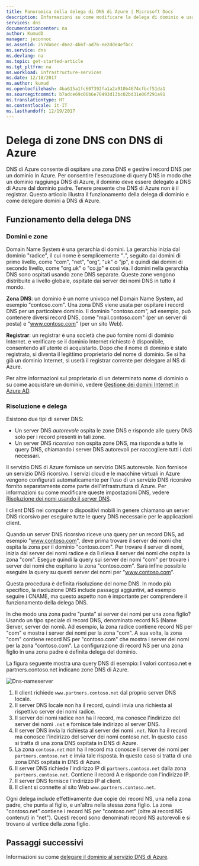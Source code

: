 ```yaml
---
title: Panoramica della delega di DNS di Azure | Microsoft Docs
description: Informazioni su come modificare la delega di dominio e usare server dei nomi DNS di Azure per fornire hosting di dominio.
services: dns
documentationcenter: na
author: KumudD
manager: jeconnoc
ms.assetid: 257da6ec-d6e2-4b6f-ad76-ee2dde4efbcc
ms.service: dns
ms.devlang: na
ms.topic: get-started-article
ms.tgt_pltfrm: na
ms.workload: infrastructure-services
ms.date: 12/18/2017
ms.author: kumud
ms.openlocfilehash: 4ba615a1fc607392fa1a2a910b4674cfbcf51da1
ms.sourcegitcommit: b7adce69c06b6e70493d13bc02bd31e06f291a91
ms.translationtype: HT
ms.contentlocale: it-IT
ms.lasthandoff: 12/19/2017
---
```

# <a name="delegation-of-dns-zones-with-azure-dns"></a>Delega di zone DNS con DNS di Azure

DNS di Azure consente di ospitare una zona DNS e gestire i record DNS per un dominio in Azure. Per consentire l'esecuzione di query DNS in modo che un dominio raggiunga DNS di Azure, il dominio deve essere delegato a DNS di Azure dal dominio padre. Tenere presente che DNS di Azure non è il registrar. Questo articolo illustra il funzionamento della delega di dominio e come delegare domini a DNS di Azure.

## <a name="how-dns-delegation-works"></a>Funzionamento della delega DNS

### <a name="domains-and-zones"></a>Domini e zone

Domain Name System è una gerarchia di domini. La gerarchia inizia dal dominio "radice", il cui nome è semplicemente "**.**",  seguito dai domini di primo livello, come "com", "net", "org", "uk" o "jp",  e quindi dai domini di secondo livello, come "org.uk" o "co.jp"  e così via. I domini nella gerarchia DNS sono ospitati usando zone DNS separate. Queste zone vengono distribuite a livello globale, ospitate dai server dei nomi DNS in tutto il mondo.

**Zona DNS**: un dominio è un nome univoco nel Domain Name System, ad esempio "contoso.com". Una zona DNS viene usata per ospitare i record DNS per un particolare dominio. Il dominio "contoso.com", ad esempio, può contenere diversi record DNS, come "mail.contoso.com" (per un server di posta) e "www.contoso.com" (per un sito Web).

**Registrar**: un registrar è una società che può fornire nomi di dominio Internet. e verificare se il dominio Internet richiesto è disponibile, consentendo all'utente di acquistarlo. Dopo che il nome di dominio è stato registrato, si diventa il legittimo proprietario del nome di dominio. Se si ha già un dominio Internet, si userà il registrar corrente per delegare al NS di Azure.

Per altre informazioni sul proprietario di un determinato nome di dominio o su come acquistare un dominio, vedere [Gestione dei domini Internet in Azure AD](https://msdn.microsoft.com/library/azure/hh969248.aspx).

### <a name="resolution-and-delegation"></a>Risoluzione e delega

Esistono due tipi di server DNS:

* Un server DNS *autorevole* ospita le zone DNS e risponde alle query DNS solo per i record presenti in tali zone.
* Un server DNS *ricorsivo* non ospita zone DNS, ma risponde a tutte le query DNS, chiamando i server DNS autorevoli per raccogliere tutti i dati necessari.

Il servizio DNS di Azure fornisce un servizio DNS autorevole.  Non fornisce un servizio DNS ricorsivo. I servizi cloud e le macchine virtuali in Azure vengono configurati automaticamente per l'uso di un servizio DNS ricorsivo fornito separatamente come parte dell'infrastruttura di Azure. Per informazioni su come modificare queste impostazioni DNS, vedere [Risoluzione dei nomi usando il server DNS](../virtual-network/virtual-networks-name-resolution-for-vms-and-role-instances.md#name-resolution-using-your-own-dns-server).

I client DNS nei computer o dispositivi mobili in genere chiamano un server DNS ricorsivo per eseguire tutte le query DNS necessarie per le applicazioni client.

Quando un server DNS ricorsivo riceve una query per un record DNS, ad esempio "www.contoso.com", deve prima trovare il server dei nomi che ospita la zona per il dominio "contoso.com". Per trovare il server di nomi, inizia dal server dei nomi radice e da lì rileva il server dei nomi che ospita la zona "com". Esegue quindi la query sui server dei nomi "com" per trovare i server dei nomi che ospitano la zona "contoso.com".  Sarà infine possibile eseguire la query su questi server dei nomi per "www.contoso.com".

Questa procedura è definita risoluzione del nome DNS. In modo più specifico, la risoluzione DNS include passaggi aggiuntivi, ad esempio seguire i CNAME, ma questo aspetto non è importante per comprendere il funzionamento della delega DNS.

In che modo una zona padre "punta" ai server dei nomi per una zona figlio? Usando un tipo speciale di record DNS, denominato record NS (Name Server, server dei nomi). Ad esempio, la zona radice contiene record NS per "com" e mostra i server dei nomi per la zona "com". A sua volta, la zona "com" contiene record NS per "contoso.com" che mostra i server dei nomi per la zona "contoso.com". La configurazione di record NS per una zona figlio in una zona padre è definita delega del dominio.

La figura seguente mostra una query DNS di esempio: I valori contoso.net e partners.contoso.net indicano zone DNS di Azure.

![Dns-nameserver](./media/dns-domain-delegation/image1.png)

1. Il client richiede `www.partners.contoso.net` dal proprio server DNS locale.
1. Il server DNS locale non ha il record, quindi invia una richiesta al rispettivo server dei nomi radice.
1. Il server dei nomi radice non ha il record, ma conosce l'indirizzo del server dei nomi `.net` e fornisce tale indirizzo al server DNS.
1. Il server DNS invia la richiesta al server dei nomi `.net`. Non ha il record ma conosce l'indirizzo del server dei nomi contoso.net. In questo caso si tratta di una zona DNS ospitata in DNS di Azure.
1. La zona `contoso.net` non ha il record ma conosce il server dei nomi per `partners.contoso.net` e invia tale risposta. In questo caso si tratta di una zona DNS ospitata in DNS di Azure.
1. Il server DNS richiede l'indirizzo IP di `partners.contoso.net` dalla zona `partners.contoso.net`. Contiene il record A e risponde con l'indirizzo IP.
1. Il server DNS fornisce l'indirizzo IP al client.
1. Il client si connette al sito Web `www.partners.contoso.net`.

Ogni delega include effettivamente due copie dei record NS, una nella zona padre, che punta al figlio, e un'altra nella stessa zona figlio. La zona "contoso.net" contiene i record NS per "contoso.net" (oltre ai record NS contenuti in "net"). Questi record sono denominati record NS autorevoli e si trovano al vertice della zona figlio.

## <a name="next-steps"></a>Passaggi successivi

Informazioni su come [delegare il dominio al servizio DNS di Azure](dns-delegate-domain-azure-dns.md).

